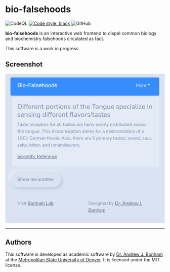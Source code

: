 # bio-falsehoods

![CodeQL](https://github.com/Paradoxdruid/bio-falsehoods/workflows/CodeQL/badge.svg) [![Code style: black](https://img.shields.io/badge/code%20style-black-000000.svg)](https://github.com/ambv/black)   ![GitHub](https://img.shields.io/github/license/Paradoxdruid/bio-falsehoods)

**bio-falsehoods** is an interactive web frontend to dispel common biology and biochemistry falsehoods circulated as fact.

This software is a work in progress.

## Screenshot

![bio-falsehoods screenshot](./assets/sample.png "Bio-Falsehoods screenshot")

----------------------------------

## Authors

This software is developed as academic software by [Dr. Andrew J. Bonham](https://github.com/Paradoxdruid) at the [Metropolitan State University of Denver](https://www.msudenver.edu). It is licensed under the MIT license.
